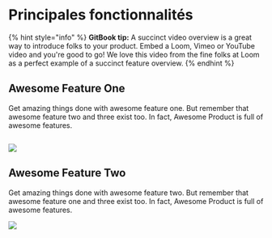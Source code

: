 # Principales fonctionnalités

{% hint style="info" %}
**GitBook tip:** A succinct video overview is a great way to introduce folks to your product. Embed a Loom, Vimeo or YouTube video and you're good to go! We love this video from the fine folks at Loom as a perfect example of a succinct feature overview.
{% endhint %}

## Awesome Feature One

Get amazing things done with awesome feature one. But remember that awesome feature two and three exist too. In fact, Awesome Product is full of awesome features.

<figure><img src="../.gitbook/assets/Corse 4L-1.jpg" alt=""><figcaption></figcaption></figure>

![](https://images.unsplash.com/photo-1555774698-0b77e0d5fac6?crop=entropy\&cs=tinysrgb\&fm=jpg\&ixid=MnwxOTcwMjR8MHwxfHNlYXJjaHwyfHxhcHB8ZW58MHx8fHwxNjYwNTgzMzQz\&ixlib=rb-1.2.1\&q=80)

## Awesome Feature Two

Get amazing things done with awesome feature two. But remember that awesome feature one and three exist too. In fact, Awesome Product is full of awesome features.

![](https://images.unsplash.com/photo-1569144157591-c60f3f82f137?crop=entropy\&cs=tinysrgb\&fm=jpg\&ixid=MnwxOTcwMjR8MHwxfHNlYXJjaHwxfHxmZWF0dXJlfGVufDB8fHx8MTY2MDU4MzM1OQ\&ixlib=rb-1.2.1\&q=80)
